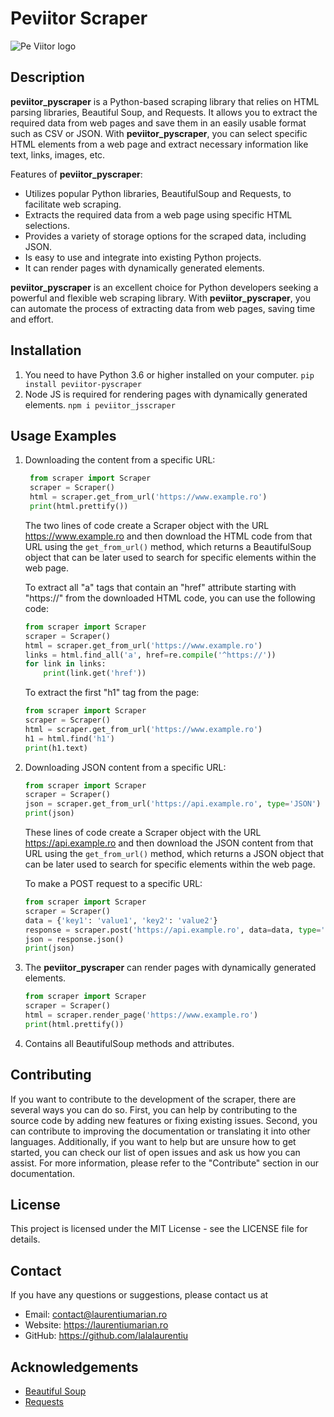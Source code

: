 # Peviitor Scraper

![Pe Viitor logo](https://peviitor.ro/static/media/peviitor_logo.df4cd2d4b04f25a93757bb59b397e656.svg)

## Description

**peviitor_pyscraper** is a Python-based scraping library that relies on HTML parsing libraries, Beautiful Soup, and Requests. It allows you to extract the required data from web pages and save them in an easily usable format such as CSV or JSON. With **peviitor_pyscraper**, you can select specific HTML elements from a web page and extract necessary information like text, links, images, etc.

Features of **peviitor_pyscraper**:

 - Utilizes popular Python libraries, BeautifulSoup and Requests, to facilitate web scraping.
 - Extracts the required data from a web page using specific HTML selections.
 - Provides a variety of storage options for the scraped data, including JSON.
 - Is easy to use and integrate into existing Python projects.
 - It can render pages with dynamically generated elements.

**peviitor_pyscraper** is an excellent choice for Python developers seeking a powerful and flexible web scraping library. With **peviitor_pyscraper**, you can automate the process of extracting data from web pages, saving time and effort.

## Installation

1. You need to have Python 3.6 or higher installed on your computer.
`pip install peviitor-pyscraper`
2. Node JS is required for rendering pages with dynamically generated elements.
`npm i peviitor_jsscraper`

## Usage Examples

1. Downloading the content from a specific URL:
   ```py
    from scraper import Scraper
    scraper = Scraper()
    html = scraper.get_from_url('https://www.example.ro')
    print(html.prettify())
    ```
    The two lines of code create a Scraper object with the URL https://www.example.ro and then download the HTML code from that URL using the `get_from_url()` method, which returns a BeautifulSoup object that can be later used to search for specific elements within the web page.

    To extract all "a" tags that contain an "href" attribute starting with "https://" from the downloaded HTML code, you can use the following code:
    ```py
    from scraper import Scraper
    scraper = Scraper()
    html = scraper.get_from_url('https://www.example.ro')
    links = html.find_all('a', href=re.compile('^https://'))
    for link in links:
        print(link.get('href'))
    ```

    To extract the first "h1" tag from the page:
    ```py
    from scraper import Scraper
    scraper = Scraper()
    html = scraper.get_from_url('https://www.example.ro')
    h1 = html.find('h1')
    print(h1.text)
    ```

2. Downloading JSON content from a specific URL:

    ```py
    from scraper import Scraper
    scraper = Scraper()
    json = scraper.get_from_url('https://api.example.ro', type='JSON')
    print(json)
    ```

    These lines of code create a Scraper object with the URL https://api.example.ro and then download the JSON content from that URL using the `get_from_url()` method, which returns a JSON object that can be later used to search for specific elements within the web page.

    To make a POST request to a specific URL:
    ```py
    from scraper import Scraper
    scraper = Scraper()
    data = {'key1': 'value1', 'key2': 'value2'}
    response = scraper.post('https://api.example.ro', data=data, type='JSON')
    json = response.json()
    print(json)
    ```

3. The **peviitor_pyscraper** can render pages with dynamically generated elements.
    ```py
    from scraper import Scraper
    scraper = Scraper()
    html = scraper.render_page('https://www.example.ro')
    print(html.prettify())
    ```

4. Contains all BeautifulSoup methods and attributes.
    
## Contributing

If you want to contribute to the development of the scraper, there are several ways you can do so. First, you can help by contributing to the source code by adding new features or fixing existing issues. Second, you can contribute to improving the documentation or translating it into other languages. Additionally, if you want to help but are unsure how to get started, you can check our list of open issues and ask us how you can assist. For more information, please refer to the "Contribute" section in our documentation.

## License
    
This project is licensed under the MIT License - see the LICENSE file for details.

## Contact
    
If you have any questions or suggestions, please contact us at

- Email: contact@laurentiumarian.ro
- Website: https://laurentiumarian.ro
- GitHub: https://github.com/lalalaurentiu

## Acknowledgements
- [Beautiful Soup](https://www.crummy.com/software/BeautifulSoup/bs4/doc/)
- [Requests](https://docs.python-requests.org/en/master/)
    
    

